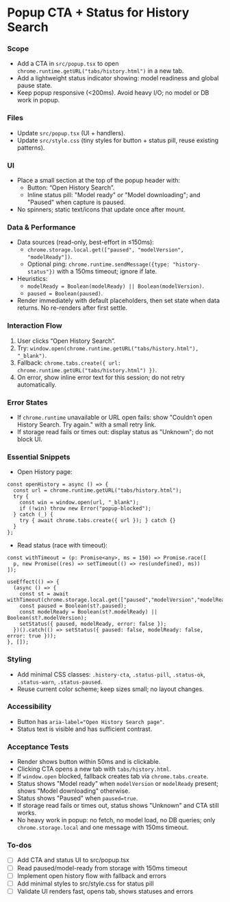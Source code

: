 <!-- 0333d618-d504-4a79-b44b-1715faa1e4c7 88dcf560-bc7f-4ba5-94e3-1de952b139c3 -->
# Popup CTA + Status for History Search

### Scope

- Add a CTA in `src/popup.tsx` to open `chrome.runtime.getURL("tabs/history.html")` in a new tab.
- Add a lightweight status indicator showing: model readiness and global pause state.
- Keep popup responsive (<200ms). Avoid heavy I/O; no model or DB work in popup.

### Files

- Update `src/popup.tsx` (UI + handlers).
- Update `src/style.css` (tiny styles for button + status pill, reuse existing patterns).

### UI

- Place a small section at the top of the popup header with:
  - Button: “Open History Search”.
  - Inline status pill: "Model ready" or "Model downloading"; and "Paused" when capture is paused.
- No spinners; static text/icons that update once after mount.

### Data & Performance

- Data sources (read-only, best-effort in ≤150ms):
  - `chrome.storage.local.get(["paused", "modelVersion", "modelReady"])`.
  - Optional ping: `chrome.runtime.sendMessage({type: "history-status"})` with a 150ms timeout; ignore if late.
- Heuristics:
  - `modelReady = Boolean(modelReady) || Boolean(modelVersion)`.
  - `paused = Boolean(paused)`.
- Render immediately with default placeholders, then set state when data returns. No re-renders after first settle.

### Interaction Flow

1. User clicks “Open History Search”.
2. Try: `window.open(chrome.runtime.getURL("tabs/history.html"), "_blank")`.
3. Fallback: `chrome.tabs.create({ url: chrome.runtime.getURL("tabs/history.html") })`.
4. On error, show inline error text for this session; do not retry automatically.

### Error States

- If `chrome.runtime` unavailable or URL open fails: show "Couldn’t open History Search. Try again." with a small retry link.
- If storage read fails or times out: display status as "Unknown"; do not block UI.

### Essential Snippets

- Open History page:
```tsx
const openHistory = async () => {
  const url = chrome.runtime.getURL("tabs/history.html");
  try {
    const win = window.open(url, "_blank");
    if (!win) throw new Error("popup-blocked");
  } catch (_) {
    try { await chrome.tabs.create({ url }); } catch {}
  }
};
```

- Read status (race with timeout):
```tsx
const withTimeout = (p: Promise<any>, ms = 150) => Promise.race([
  p, new Promise((res) => setTimeout(() => res(undefined), ms))
]);

useEffect(() => {
  (async () => {
    const st = await withTimeout(chrome.storage.local.get(["paused","modelVersion","modelReady"]));
    const paused = Boolean(st?.paused);
    const modelReady = Boolean(st?.modelReady) || Boolean(st?.modelVersion);
    setStatus({ paused, modelReady, error: false });
  })().catch(() => setStatus({ paused: false, modelReady: false, error: true }));
}, []);
```


### Styling

- Add minimal CSS classes: `.history-cta`, `.status-pill`, `.status-ok`, `.status-warn`, `.status-paused`.
- Reuse current color scheme; keep sizes small; no layout changes.

### Accessibility

- Button has `aria-label="Open History Search page"`.
- Status text is visible and has sufficient contrast.

### Acceptance Tests

- Render shows button within 50ms and is clickable.
- Clicking CTA opens a new tab with `tabs/history.html`.
- If `window.open` blocked, fallback creates tab via `chrome.tabs.create`.
- Status shows "Model ready" when `modelVersion` or `modelReady` present; shows "Model downloading" otherwise.
- Status shows "Paused" when `paused=true`.
- If storage read fails or times out, status shows "Unknown" and CTA still works.
- No heavy work in popup: no fetch, no model load, no DB queries; only `chrome.storage.local` and one message with 150ms timeout.

### To-dos

- [ ] Add CTA and status UI to src/popup.tsx
- [ ] Read paused/model-ready from storage with 150ms timeout
- [ ] Implement open history flow with fallback and errors
- [ ] Add minimal styles to src/style.css for status pill
- [ ] Validate UI renders fast, opens tab, shows statuses and errors
